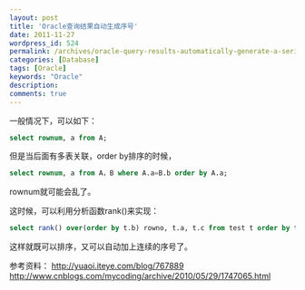 ```yaml
---
layout: post
title: 'Oracle查询结果自动生成序号'
date: 2011-11-27
wordpress_id: 524
permalink: /archives/oracle-query-results-automatically-generate-a-serial-number.html
categories: [Database]
tags: [Oracle]
keywords: "Oracle"
description: 
comments: true
---
```

一般情况下，可以如下：

``` sql
select rownum, a from A;
```

但是当后面有多表关联，order by排序的时候，

``` sql
select rownum, a from A，B where A.a=B.b order by A.a;
```
rownum就可能会乱了。

这时候，可以利用分析函数rank()来实现：

``` sql
select rank() over(order by t.b) rowno, t.a, t.c from test t order by t.b;
```
这样就既可以排序，又可以自动加上连续的序号了。

参考资料：
<http://yuaoi.iteye.com/blog/767889>
<http://www.cnblogs.com/mycoding/archive/2010/05/29/1747065.html>
